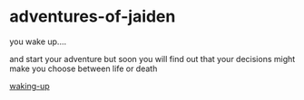 # adventures-of-jaiden

you wake up.... 

and start your adventure but soon you will find out that your decisions might make you choose between life or death

[waking-up](waking-up/airport-drive/text.txt) 
